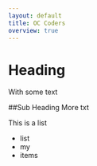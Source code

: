 ```yaml
---
layout: default
title: OC Coders
overview: true
---
```


Heading
=======
With some text

##Sub Heading
More txt

This is a list
 * list
 * my
 * items